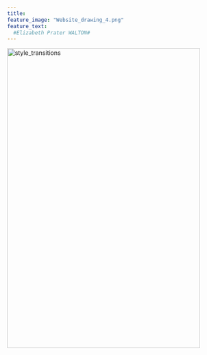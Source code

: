 ```yaml
---
title: 
feature_image: "Website_drawing_4.png"
feature_text: 
  #Elizabeth Prater WALTON# 
---
```


<a href="research/2022/05/03/dance-style-transitions/"><img src="../Grid_first_insta.jpg" alt="style_transitions" style="width:450px;height:700px;"></a>
